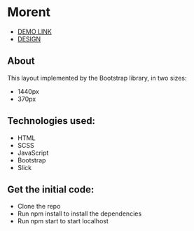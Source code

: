 # Morent 

- [DEMO LINK](https://wfurs0w.github.io/morent-car/)
- [DESIGN](https://www.figma.com/file/uA7kRTj5367RW5JCChUc9z/Car-Rent-Website-Design---Pickolab-Studio-(Community)-(Copy)?node-id=9%3A15394&t=RwLggiO4f6H1EkXK-0)

## About

This layout implemented by the Bootstrap library, in two sizes: 
- 1440px
- 370px 

## Technologies used:

- HTML
- SCSS
- JavaScript 
- Bootstrap
- Slick

## Get the initial code:

- Clone the repo
- Run npm install to install the dependencies
- Run npm start to start localhost
